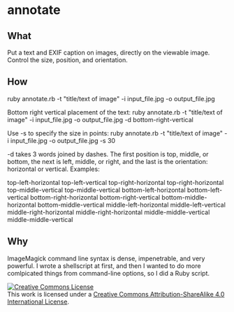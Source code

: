 annotate
========


What
----

Put a text and EXIF caption on images, directly on the viewable image. Control the size, position, and orientation.

How
---

ruby annotate.rb -t "title/text of image" -i input\_file.jpg -o output\_file.jpg

Bottom right vertical placement of the text:
ruby annotate.rb -t "title/text of image" -i input\_file.jpg -o output\_file.jpg -d bottom-right-vertical

Use -s to specify the size in points:
ruby annotate.rb -t "title/text of image" -i input\_file.jpg -o output\_file.jpg -s 30

-d takes 3 words joined by dashes. The first position is top, middle, or bottom, the next is left, middle, or right, and the last is the orientation: horizontal or vertical. Examples:

top-left-horizontal
top-left-vertical
top-right-horizontal
top-right-horizontal
top-middle-vertical
top-middle-vertical
bottom-left-horizontal
bottom-left-vertical
bottom-right-horizontal
bottom-right-vertical
bottom-middle-horizontal
bottom-middle-vertical
middle-left-horizontal
middle-left-vertical
middle-right-horizontal
middle-right-horizontal
middle-middle-vertical
middle-middle-vertical


Why
---

ImageMagick command line syntax is dense, impenetrable, and very powerful. I
wrote a shellscript at first, and then I wanted to do more comlpicated things
from command-line options, so I did a Ruby script.


<a rel="license" href="http://creativecommons.org/licenses/by-sa/4.0/"><img alt="Creative Commons License" style="border-width:0" src="http://i.creativecommons.org/l/by-sa/4.0/88x31.png" /></a><br />This work is licensed under a <a rel="license" href="http://creativecommons.org/licenses/by-sa/4.0/">Creative Commons Attribution-ShareAlike 4.0 International License</a>.
